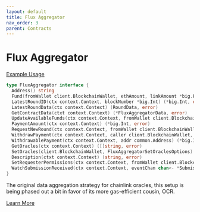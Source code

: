 ```yaml
---
layout: default
title: Flux Aggregator
nav_order: 3
parent: Contracts
---
```


# Flux Aggregator

[Example Usage](../suite/integration/contracts_flux_test.go)

```go
type FluxAggregator interface {
  Address() string
  Fund(fromWallet client.BlockchainWallet, ethAmount, linkAmount *big.Float) error
  LatestRoundID(ctx context.Context, blockNumber *big.Int) (*big.Int, error)
  LatestRoundData(ctx context.Context) (RoundData, error)
  GetContractData(ctxt context.Context) (*FluxAggregatorData, error)
  UpdateAvailableFunds(ctx context.Context, fromWallet client.BlockchainWallet) error
  PaymentAmount(ctx context.Context) (*big.Int, error)
  RequestNewRound(ctx context.Context, fromWallet client.BlockchainWallet) error
  WithdrawPayment(ctx context.Context, caller client.BlockchainWallet, from common.Address, to common.Address, amount *big.Int) error
  WithdrawablePayment(ctx context.Context, addr common.Address) (*big.Int, error)
  GetOracles(ctx context.Context) ([]string, error)
  SetOracles(client.BlockchainWallet, FluxAggregatorSetOraclesOptions) error
  Description(ctxt context.Context) (string, error)
  SetRequesterPermissions(ctx context.Context, fromWallet client.BlockchainWallet, addr common.Address, authorized bool, roundsDelay uint32) error
  WatchSubmissionReceived(ctx context.Context, eventChan chan<- *SubmissionEvent) error
}
```

The original data aggregation strategy for chainlink oracles, this setup is being phased out a bit in favor of its more
gas-efficient cousin, OCR.

[Learn More](https://docs.chain.link/docs/architecture-decentralized-model/)